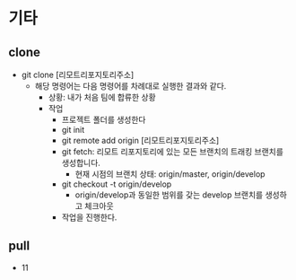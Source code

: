 # 기타

## clone
- git clone [리모트리포지토리주소]
  - 해당 명령어는 다음 명령어를 차례대로 실행한 결과와 같다.
    - 상황: 내가 처음 팀에 합류한 상황
    - 작업
      - 프로젝트 폴더를 생성한다
      - git init
      - git remote add origin [리모트리포지토리주소]
      - git fetch: 리모트 리포지토리에 있는 모든 브랜치의 트래킹 브랜치를 생성합니다.
        - 현재 시점의 브랜치 상태: origin/master, origin/develop
      - git checkout -t origin/develop
        - origin/develop과 동일한 범위를 갖는 develop 브랜치를 생성하고 체크아웃
      - 작업을 진행한다.

## pull
- 11